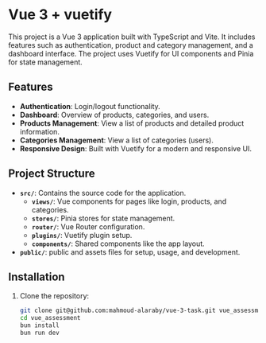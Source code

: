 # Vue 3 + vuetify

This project is a Vue 3 application built with TypeScript and Vite. It includes features such as authentication, product and category management, and a dashboard interface. The project uses Vuetify for UI components and Pinia for state management.

## Features
- **Authentication**: Login/logout functionality.
- **Dashboard**: Overview of products, categories, and users.
- **Products Management**: View a list of products and detailed product information.
- **Categories Management**: View a list of categories (users).
- **Responsive Design**: Built with Vuetify for a modern and responsive UI.

## Project Structure
- **`src/`**: Contains the source code for the application.
  - **`views/`**: Vue components for pages like login, products, and categories.
  - **`stores/`**: Pinia stores for state management.
  - **`router/`**: Vue Router configuration.
  - **`plugins/`**: Vuetify plugin setup.
  - **`components/`**: Shared components like the app layout.
- **`public/`**: public and assets files for setup, usage, and development.

## Installation
1. Clone the repository:
   ```bash
   git clone git@github.com:mahmoud-alaraby/vue-3-task.git vue_assessment
   cd vue_assessment
   bun install
   bun run dev
